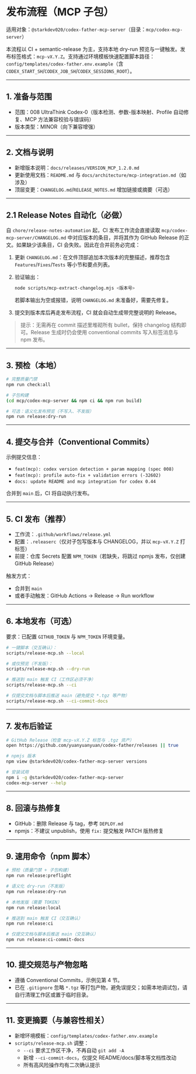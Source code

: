 # 发布流程（MCP 子包）

适用对象：`@starkdev020/codex-father-mcp-server`（目录：`mcp/codex-mcp-server`）

本流程以 CI +
semantic-release 为主，支持本地 dry-run 预览与一键触发。发布标签格式：`mcp-vX.Y.Z`。支持通过环境模板快速配置脚本路径：`config/templates/codex-father.env.example`（含
`CODEX_START_SH`/`CODEX_JOB_SH`/`CODEX_SESSIONS_ROOT`）。

---

## 1. 准备与范围

- 范围：008 UltraThink
  Codex‑0（版本检测、参数-版本映射、Profile 自动修复、MCP 方法兼容校验与错误码）
- 版本类型：MINOR（向下兼容增强）

---

## 2. 文档与说明

- 新增版本说明：`docs/releases/VERSION_MCP_1.2.0.md`
- 更新使用文档：`README.md` 与 `docs/architecture/mcp-integration.md`（如涉及）
- 顶层变更：`CHANGELOG.md`/`RELEASE_NOTES.md` 增加链接或摘要（可选）

---

## 2.1 Release Notes 自动化（必做）

自 `chore/release-notes-automation` 起，CI 发布工作流会直接读取
`mcp/codex-mcp-server/CHANGELOG.md` 中对应版本的条目，并将其作为 GitHub
Release 的正文。如果缺少该条目，CI 会失败。因此在合并前务必完成：

1. 更新 `CHANGELOG.md`：在文件顶部追加本次版本的完整描述，推荐包含
   `Features`/`Fixes`/`Tests` 等小节和要点列表。
2. 验证输出：

   ```bash
   node scripts/mcp-extract-changelog.mjs <版本号>
   ```

   若脚本输出为空或报错，说明 `CHANGELOG.md` 未准备好，需要先修复。

3. 提交到版本库后再走发布流程，CI 就会自动生成带完整说明的 Release。

> 提示：无需再在 commit 描述里堆砌所有 bullet，保持 changelog 结构即可。Release 生成时仍会使用 conventional
> commits 写入标签消息与 npm 发布。

---

## 3. 预检（本地）

```bash
# 完整质量门禁
npm run check:all

# 子包构建
(cd mcp/codex-mcp-server && npm ci && npm run build)

# 可选：语义化发布预览（不写入、不发版）
npm run release:dry-run
```

---

## 4. 提交与合并（Conventional Commits）

示例提交信息：

- `feat(mcp): codex version detection + param mapping (spec 008)`
- `feat(mcp): profile auto-fix + validation errors (-32602)`
- `docs: update README and mcp integration for codex 0.44`

合并到 `main` 后，CI 将自动执行发布。

---

## 5. CI 发布（推荐）

- 工作流：`.github/workflows/release.yml`
- 配置：`.releaserc`（仅对子包写版本与 CHANGELOG，并以 `mcp-vX.Y.Z` 打标签）
- 前提：仓库 Secrets 配置 `NPM_TOKEN`（若缺失，将跳过 npmjs 发布，仅创建 GitHub
  Release）

触发方式：

- 合并到 `main`
- 或者手动触发：GitHub Actions → Release → Run workflow

---

## 6. 本地发布（可选）

要求：已配置 `GITHUB_TOKEN` 与 `NPM_TOKEN` 环境变量。

```bash
# 一键脚本（交互确认）：
scripts/release-mcp.sh --local

# 或仅预览（不发版）：
scripts/release-mcp.sh --dry-run

# 推送到 main 触发 CI（工作区必须干净）
scripts/release-mcp.sh --ci

# 仅提交文档与脚本后推送 main（避免提交 *.tgz 等产物）
scripts/release-mcp.sh --ci-commit-docs
```

---

## 7. 发布后验证

```bash
# GitHub Release（检查 mcp-vX.Y.Z 标签与 .tgz 资产）
open https://github.com/yuanyuanyuan/codex-father/releases || true

# npmjs 版本
npm view @starkdev020/codex-father-mcp-server versions

# 安装试用
npm i -g @starkdev020/codex-father-mcp-server
codex-mcp-server --help
```

---

## 8. 回滚与热修复

- GitHub：删除 Release 与 tag，参考 `DEPLOY.md`
- npmjs：不建议 unpublish，使用 `fix:` 提交触发 PATCH 版热修复

---

## 9. 速用命令（npm 脚本）

```bash
# 预检（质量门禁 + 子包构建）
npm run release:preflight

# 语义化 dry-run（不发版）
npm run release:dry-run

# 本地发版（需要 TOKEN）
npm run release:local

# 推送到 main 触发 CI（交互确认）
npm run release:ci

# 仅提交文档与脚本后推送 main（交互确认）
npm run release:ci-commit-docs
```

---

## 10. 提交规范与产物忽略

- 遵循 Conventional Commits，示例见第 4 节。
- 已在 `.gitignore` 忽略 `*.tgz`
  等打包产物，避免误提交；如需本地调试包，请自行清理工作区或置于临时目录。

---

## 11. 变更摘要（与兼容性相关）

- 新增环境模板：`config/templates/codex-father.env.example`
- `scripts/release-mcp.sh` 调整：
  - `--ci` 要求工作区干净，不再自动 `git add -A`
  - 新增 `--ci-commit-docs`，仅提交 README/docs/脚本等文档性改动
  - 所有高风险操作均有二次确认提示

```

```
